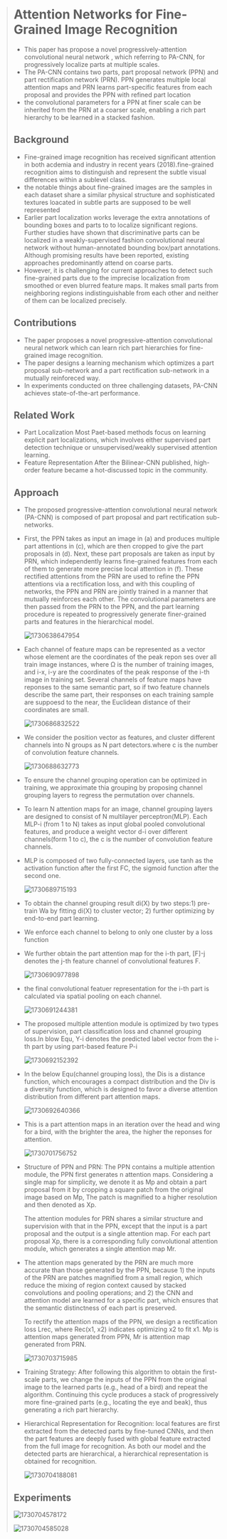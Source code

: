 > # Attention Networks for Fine-Grained Image Recognition
>
> * This paper has propose a novel progressively-attention convolutional neural network , which referring  to PA-CNN, for progressively localize parts at multiple scales.
> * The PA-CNN contains two parts, part proposal network (PPN) and part  rectification network (PRN). PPN generates multiple local attention maps and PRN learns part-specific features from each proposal and provides the PPN with refined part location
> * the convolutional parameters for a PPN at finer scale can be inherited from the PRN at a coarser scale, enabling a rich part hierarchy to be  learned in a stacked fashion.
>
> ## Background
>
> * Fine-grained image recognition has received significant attention in both acdemia and industry in recent years (2018).fine-grained recognition aims to distinguish and represent the subtle visual differences within a sublevel class.
> * the notable things about fine-grained images are the samples in each dataset share a similar physical structure and sophisticated textures loacated in subtle parts are supposed to be well represented
> * Earlier part localization works leverage the extra annotations of bounding boxes and parts to to localize significant regions. Further studies have shown that discriminative parts can be localized in a weakly-supervised fashion convolutional neural network without human-annotated bounding box/part annotations. Although promising results have been reported, existing approaches predominantly attend on coarse parts.
> * However, it is challenging for current approaches to detect such fine-grained parts due to the imprecise localization from smoothed or even blurred feature maps. It makes small parts from neighboring regions indistinguishable from each other and neither of them can be localized precisely.
>
> ## Contributions
>
> * The paper proposes a novel progressive-attention convolutional neural network which can learn rich part hierarchies for fine-grained image recognition.
> * The paper designs a learning mechanism which optimizes a part proposal sub-network and a part rectification sub-network in a mutually reinforeced way.
> * In experiments conducted on three challenging datasets, PA-CNN achieves state-of-the-art performance.
>
> ## Related Work
>
> * Part Localization
>   Most Paet-based methods focus on learning explicit part localizations,  which involves either supervised part detection technique or unsupervised/weakly supervised attention learning.
> * Feature Representation
>   After the Bilinear-CNN published, high-order feature became a hot-discussed topic in the community.
>
> ## Approach
>
> * The proposed progressive-attention convolutional neural network (PA-CNN) is composed of part proposal and part rectification sub-networks.
> * First, the PPN takes as input an image in (a) and produces multiple part attentions in (c), which are then cropped to give the part proposals in (d). Next, these part proposals are taken as input by PRN, which independently learns fine-grained features from each of them to generate more precise local attention in (f). These rectified attentions from the PRN are used to refine the PPN attentions via a rectification loss, and with this coupling of networks, the PPN and PRN are jointly trained in a manner that mutually reinforces each other. The convolutional parameters are then passed from the PRN to the PPN, and the part learning procedure is repeated to progressively generate finer-grained parts and features in the hierarchical model.
>
>   ![1730638647954](images/Fine_Grained/1730638647954.png)
> * Each channel of feature maps can be represented as a vector whose element are the coordinates of the peak repon ses over all train image instances, where Ω is the number of training images, and i-x, i-y are the coordinates of the peak response of the i-th image in training set. Several channels of feature maps have reponses to the same semantic part, so if two feature channels describe the same part, their responses on each training sample are suppoesd to the near, the Euclidean distance of their coordinates are small.
>
>   ![1730686832522](images/Fine_Grained/1730686832522.png)
> * We consider the position vector as features, and cluster different channels into N groups as N part detectors.where c is the number of convolution feature channels.
>
>   ![1730688632773](images/Fine_Grained/1730688632773.png)
> * To ensure the channel grouping operation can be optimized in training, we approximate thia grouping by proposing channel grouping layers to regress the permutation over channels.
> * To learn N attention maps for an image, channel grouping layers are designed to consist of N multilayer perceptron(MLP). Each MLP-i (from 1 to N) takes as input global pooled convolutional features, and produce a weight vector d-i over different channels(form 1 to c), the c is the number of convolution feature channels.
> * MLP is composed of two fully-connected layers, use tanh as the activation function after the first FC, the sigmoid function after the second one.
>
>   ![1730689715193](images/Fine_Grained/1730689715193.png)
> * To obtain the channel grouping result di(X) by two steps:1) pre-train Wa by fitting di(X) to cluster vector; 2) further optimizing by end-to-end part learning.
> * We enforce each channel to belong to only one cluster by a loss function
> * We further obtain the part attention map for the i-th part, [F]-j denotes the j-th feature channel of convolutional features F.
>
>   ![1730690977898](images/Fine_Grained/1730690977898.png)
> * the final convolutional featuer representation for the i-th part is calculated via spatial pooling on each channel.
>
>   ![1730691244381](images/Fine_Grained/1730691244381.png)
> * The proposed multiple attention module is optimized by two types of supervision, part classification loss and channel grouping loss.In blow Equ, Y-i denotes the predicted label vector from the i-th part by using part-based feature P-i
>
>   ![1730692152392](images/Fine_Grained/1730692152392.png)
> * In the below Equ(channel grouping loss), the  Dis is a distance function, which encourages a compact distribution and the Div is a diversity function, which is designed to favor a diverse attention distribution from different part attention maps.
>
>   ![1730692640366](images/Fine_Grained/1730692640366.png)
> * This is a part attention maps in an iteration over the head and wing for a bird, with the brighter the area, the higher the reponses for attention.
>
>   ![1730701756752](images/Fine_Grained/1730701756752.png)
> * Structure of PPN and PRN: The PPN contains a multiple attention module, the PPN first generates n attention maps. Considering a single map for simplicity, we denote it as Mp and obtain a part proposal from it by cropping a square patch from the original image based on Mp, The patch is magnified to a higher resolution and then denoted as Xp.
>
>   The attention modules for PRN shares a similar structure and supervision with that in the PPN, except that the input is a part proposal and the output is a single attention map. For each part proposal Xp, there is a corresponding fully convolutional attention module, which generates a single attention map Mr.
> * The attention maps generated by the PRN are much more accurate than those generated by the PPN, because 1) the inputs of the PRN are patches magnified from a small region, which reduce the mixing of region context caused by stacked convolutions and pooling operations; and 2) the CNN and attention model are learned for a specific part, which ensures that the semantic distinctness of each part is preserved.
>
>   To rectify the attention maps of the PPN, we design a rectification loss Lrec, where Rec(x1, x2) indicates optimizing x2 to fit x1. Mp is attention maps generated from PPN, Mr is attention map generated from PRN.
>
>   ![1730703715985](images/Fine_Grained/1730703715985.png)
> * Training Strategy: After following this algorithm to obtain the first-scale parts, we change the inputs of the PPN from the original image to the learned parts (e.g., head of a bird) and repeat the algorithm. Continuing this cycle produces a stack of progressively more fine-grained parts (e.g., locating the eye and beak), thus generating a rich part hierarchy.
> * Hierarchical Representation for Recognition: local features are first extracted from the detected parts by fine-tuned CNNs, and then the part features are deeply fused with global feature extracted from the full image for recognition. As both our model and the detected parts are hierarchical, a hierarchical representation is obtained for recognition.
>
>   ![1730704188081](images/Fine_Grained/1730704188081.png)
>
> ## Experiments
>
> ![1730704578172](images/Fine_Grained/1730704578172.png)
>
> ![1730704585028](images/Fine_Grained/1730704585028.png)

